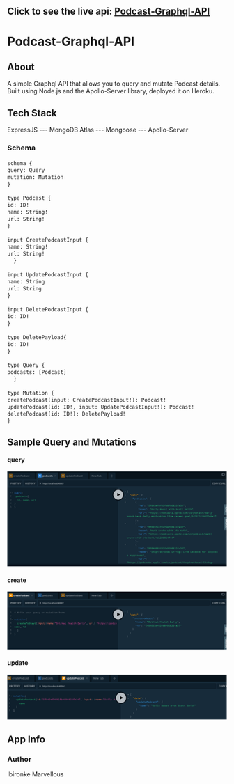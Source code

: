 ## Click to see the live api:  [Podcast-Graphql-API](https://marvel-graphql-podcast.herokuapp.com/)

# Podcast-Graphql-API

## About
A simple Graphql API that allows you to query and mutate Podcast details.
Built using  Node.js and the  Apollo-Server library, deployed it on Heroku.

## Tech Stack
ExpressJS --- MongoDB Atlas --- Mongoose --- Apollo-Server

### Schema 
    schema {
    query: Query
    mutation: Mutation
    }
    
    type Podcast {
    id: ID!
    name: String!
    url: String!
    }

    input CreatePodcastInput {
    name: String!
    url: String!
      }

    input UpdatePodcastInput {
    name: String
    url: String
    }

    input DeletePodcastInput {
    id: ID!
    }

    type DeletePayload{
    id: ID!
    }

    type Query {
    podcasts: [Podcast]
      }

    type Mutation {
    createPodcast(input: CreatePodcastInput!): Podcast!
    updatePodcast(id: ID!, input: UpdatePodcastInput!): Podcast!
    deletePodcast(id: ID!): DeletePayload!
    }
    
## Sample Query and Mutations

####  query
<img src="demo/query.png">

#### create
<img src="demo/create.png">

####  update
<img src="demo/update.png">




## App Info

### Author
Ibironke Marvellous
